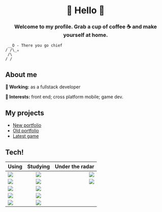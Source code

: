 <h1 align="center">👋 Hello 👋</h1>
<h3 align="center">Welcome to my profile. Grab a cup of coffee ☕ and make yourself at home.</h3>

```
 __O - There you go chief
/ /\_☕
 /\
/ /
```

<h2>About me</h2>

<b>👔 Working:</b> as a fullstack developer

<strong>🧐 Interests:</strong> front end; cross platform mobile; game dev.

<h2>My projects</h2>
<ul>
<li><a href="https://teixol.com">New portfolio</a></li>
    <li><a href="https://guilhermehto.dev">Old portfolio</a></li>
    <li><a href="https://guilhermeoliveira.itch.io/cleiton-the-viking">Latest game</a></li>
</ul>

<h2>Tech!</h2>

| Using                                                                                                                        |                                                            Studying                                                            |                                                                                                      Under the radar |
| ---------------------------------------------------------------------------------------------------------------------------- | :----------------------------------------------------------------------------------------------------------------------------: | -------------------------------------------------------------------------------------------------------------------: |
| <img src="https://img.shields.io/badge/-react-08f7fe?style=flat-square&logo=react&logoColor=ffffff&color=f148fb"/>           |     <img src="https://img.shields.io/badge/-flutter-08f7fe?style=flat-square&logo=flutter&logoColor=ffffff&color=7122fa"/>     | <img src="https://img.shields.io/badge/-svelte-08f7fe?style=flat-square&logo=svelte&logoColor=ffffff&color=560a86"/> |
| <img src="https://img.shields.io/badge/-typescript-08f7fe?style=flat-square&logo=typescript&logoColor=ffffff&color=f148fb"/> |        <img src="https://img.shields.io/badge/-dart-08f7fe?style=flat-square&logo=dart&logoColor=ffffff&color=7122fa"/>        | <img src="https://img.shields.io/badge/-prisma-08f7fe?style=flat-square&logo=prisma&logoColor=ffffff&color=560a86"/> |
| <img src="https://img.shields.io/badge/-node.js-08f7fe?style=flat-square&logo=node.js&logoColor=ffffff&color=f148fb"/>       |      <img src="https://img.shields.io/badge/-design-08f7fe?style=flat-square&logo=figma&logoColor=ffffff&color=7122fa"/>       |                                                                                                                      |
| <img src="https://img.shields.io/badge/-dotnet-08f7fe?style=flat-square&logo=dotnet&logoColor=ffffff&color=f148fb"/>         | <img src="https://img.shields.io/badge/-tailwindcss-08f7fe?style=flat-square&logo=tailwindcss&logoColor=ffffff&color=7122fa"/> |                                                                                                                      |
| <img src="https://img.shields.io/badge/-graphql-08f7fe?style=flat-square&logo=graphql&logoColor=ffffff&color=f148fb"/>       |    <img src="https://img.shields.io/badge/-circleci-08f7fe?style=flat-square&logo=circleci&logoColor=ffffff&color=7122fa"/>    |                                                                                                                      |

